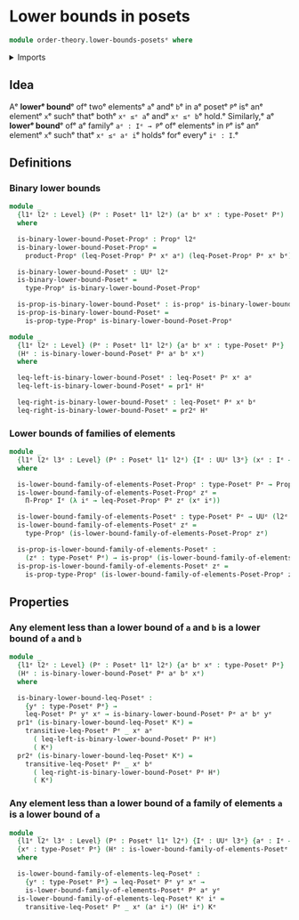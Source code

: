 # Lower bounds in posets

```agda
module order-theory.lower-bounds-posetsᵉ where
```

<details><summary>Imports</summary>

```agda
open import foundation.dependent-pair-typesᵉ
open import foundation.propositionsᵉ
open import foundation.universe-levelsᵉ

open import order-theory.posetsᵉ
```

</details>

## Idea

Aᵉ **lowerᵉ bound**ᵉ ofᵉ twoᵉ elementsᵉ `a`ᵉ andᵉ `b`ᵉ in aᵉ posetᵉ `P`ᵉ isᵉ anᵉ elementᵉ `x`ᵉ
suchᵉ thatᵉ bothᵉ `xᵉ ≤ᵉ a`ᵉ andᵉ `xᵉ ≤ᵉ b`ᵉ hold.ᵉ Similarly,ᵉ aᵉ **lowerᵉ bound**ᵉ ofᵉ aᵉ
familyᵉ `aᵉ : Iᵉ → P`ᵉ ofᵉ elementsᵉ in `P`ᵉ isᵉ anᵉ elementᵉ `x`ᵉ suchᵉ thatᵉ `xᵉ ≤ᵉ aᵉ i`ᵉ
holdsᵉ forᵉ everyᵉ `iᵉ : I`.ᵉ

## Definitions

### Binary lower bounds

```agda
module _
  {l1ᵉ l2ᵉ : Level} (Pᵉ : Posetᵉ l1ᵉ l2ᵉ) (aᵉ bᵉ xᵉ : type-Posetᵉ Pᵉ)
  where

  is-binary-lower-bound-Poset-Propᵉ : Propᵉ l2ᵉ
  is-binary-lower-bound-Poset-Propᵉ =
    product-Propᵉ (leq-Poset-Propᵉ Pᵉ xᵉ aᵉ) (leq-Poset-Propᵉ Pᵉ xᵉ bᵉ)

  is-binary-lower-bound-Posetᵉ : UUᵉ l2ᵉ
  is-binary-lower-bound-Posetᵉ =
    type-Propᵉ is-binary-lower-bound-Poset-Propᵉ

  is-prop-is-binary-lower-bound-Posetᵉ : is-propᵉ is-binary-lower-bound-Posetᵉ
  is-prop-is-binary-lower-bound-Posetᵉ =
    is-prop-type-Propᵉ is-binary-lower-bound-Poset-Propᵉ

module _
  {l1ᵉ l2ᵉ : Level} (Pᵉ : Posetᵉ l1ᵉ l2ᵉ) {aᵉ bᵉ xᵉ : type-Posetᵉ Pᵉ}
  (Hᵉ : is-binary-lower-bound-Posetᵉ Pᵉ aᵉ bᵉ xᵉ)
  where

  leq-left-is-binary-lower-bound-Posetᵉ : leq-Posetᵉ Pᵉ xᵉ aᵉ
  leq-left-is-binary-lower-bound-Posetᵉ = pr1ᵉ Hᵉ

  leq-right-is-binary-lower-bound-Posetᵉ : leq-Posetᵉ Pᵉ xᵉ bᵉ
  leq-right-is-binary-lower-bound-Posetᵉ = pr2ᵉ Hᵉ
```

### Lower bounds of families of elements

```agda
module _
  {l1ᵉ l2ᵉ l3ᵉ : Level} (Pᵉ : Posetᵉ l1ᵉ l2ᵉ) {Iᵉ : UUᵉ l3ᵉ} (xᵉ : Iᵉ → type-Posetᵉ Pᵉ)
  where

  is-lower-bound-family-of-elements-Poset-Propᵉ : type-Posetᵉ Pᵉ → Propᵉ (l2ᵉ ⊔ l3ᵉ)
  is-lower-bound-family-of-elements-Poset-Propᵉ zᵉ =
    Π-Propᵉ Iᵉ (λ iᵉ → leq-Poset-Propᵉ Pᵉ zᵉ (xᵉ iᵉ))

  is-lower-bound-family-of-elements-Posetᵉ : type-Posetᵉ Pᵉ → UUᵉ (l2ᵉ ⊔ l3ᵉ)
  is-lower-bound-family-of-elements-Posetᵉ zᵉ =
    type-Propᵉ (is-lower-bound-family-of-elements-Poset-Propᵉ zᵉ)

  is-prop-is-lower-bound-family-of-elements-Posetᵉ :
    (zᵉ : type-Posetᵉ Pᵉ) → is-propᵉ (is-lower-bound-family-of-elements-Posetᵉ zᵉ)
  is-prop-is-lower-bound-family-of-elements-Posetᵉ zᵉ =
    is-prop-type-Propᵉ (is-lower-bound-family-of-elements-Poset-Propᵉ zᵉ)
```

## Properties

### Any element less than a lower bound of `a` and `b` is a lower bound of `a` and `b`

```agda
module _
  {l1ᵉ l2ᵉ : Level} (Pᵉ : Posetᵉ l1ᵉ l2ᵉ) {aᵉ bᵉ xᵉ : type-Posetᵉ Pᵉ}
  (Hᵉ : is-binary-lower-bound-Posetᵉ Pᵉ aᵉ bᵉ xᵉ)
  where

  is-binary-lower-bound-leq-Posetᵉ :
    {yᵉ : type-Posetᵉ Pᵉ} →
    leq-Posetᵉ Pᵉ yᵉ xᵉ → is-binary-lower-bound-Posetᵉ Pᵉ aᵉ bᵉ yᵉ
  pr1ᵉ (is-binary-lower-bound-leq-Posetᵉ Kᵉ) =
    transitive-leq-Posetᵉ Pᵉ _ xᵉ aᵉ
      ( leq-left-is-binary-lower-bound-Posetᵉ Pᵉ Hᵉ)
      ( Kᵉ)
  pr2ᵉ (is-binary-lower-bound-leq-Posetᵉ Kᵉ) =
    transitive-leq-Posetᵉ Pᵉ _ xᵉ bᵉ
      ( leq-right-is-binary-lower-bound-Posetᵉ Pᵉ Hᵉ)
      ( Kᵉ)
```

### Any element less than a lower bound of a family of elements `a` is a lower bound of `a`

```agda
module _
  {l1ᵉ l2ᵉ l3ᵉ : Level} (Pᵉ : Posetᵉ l1ᵉ l2ᵉ) {Iᵉ : UUᵉ l3ᵉ} {aᵉ : Iᵉ → type-Posetᵉ Pᵉ}
  {xᵉ : type-Posetᵉ Pᵉ} (Hᵉ : is-lower-bound-family-of-elements-Posetᵉ Pᵉ aᵉ xᵉ)
  where

  is-lower-bound-family-of-elements-leq-Posetᵉ :
    {yᵉ : type-Posetᵉ Pᵉ} → leq-Posetᵉ Pᵉ yᵉ xᵉ →
    is-lower-bound-family-of-elements-Posetᵉ Pᵉ aᵉ yᵉ
  is-lower-bound-family-of-elements-leq-Posetᵉ Kᵉ iᵉ =
    transitive-leq-Posetᵉ Pᵉ _ xᵉ (aᵉ iᵉ) (Hᵉ iᵉ) Kᵉ
```